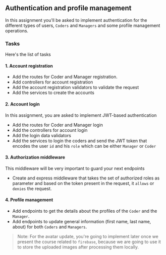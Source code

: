 ## Authentication and profile management
In this assignment you'll be asked to implement authentication for the different
types of users, `Coders` and `Managers` and some profile management operations.


### Tasks
Here's the list of tasks

#### 1. Account registration
- Add the routes for Coder and Manager registration.
- Add controllers for account registration
- Add the account registration validators to validate the request
- Add the services to create the accounts

#### 2. Account login
In this assignment, you are asked to implement JWT-based authentication
- Add the routes for Coder and Manager login
- Add the controllers for account login
- Add the login data validators
- Add the services to login the coders and send the JWT token that encodes the user `id` and his `role`
which can be either `Manager` or `Coder`

#### 3. Authorization middleware
This middleware will be very important to guard your next endpoints
- Create and express middleware that takes the set of authorized roles as parameter and
based on the token present in the request, it `allows` or `denies` the request.


#### 4. Profile management
- Add endpoints to get the details about the profiles of the `Coder` and the `Manager`.
- Add endpoints to update general information (first name, last name, about) for both `Coders` and `Managers`.

>Note: For the avatar update, you're going to implement later once we present the course related to `firebase`, because
> we are going to use it to store the uploaded images after processing them locally.

